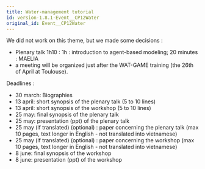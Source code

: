 ```yaml
---
title: Water-management tutorial
id: version-1.8.1-Event__CP12Water
original_id: Event__CP12Water
---
```



We did not work on this theme, but we made some decisions :
- Plenary talk 1h10 : 1h : introduction to agent-based modeling; 20 minutes : MAELIA
- a meeting will be organized just after the WAT-GAME training (the 26th of April at Toulouse).

Deadlines :
- 30 march: Biographies
- 13 april: short synopsis of the plenary talk (5 to 10 lines)
- 13 april: short synopsis of the workshop (5 to 10 lines)
- 25 may: final synopsis of the plenary talk
- 25 may: presentation (ppt) of the plenary talk
- 25 may (if translated) (optional) : paper concerning the plenary talk (max 10 pages, text longer in English - not translated into vietnamese)
- 25 may (if translated) (optional) : paper concerning the workshop (max 10 pages, text longer in English - not translated into vietnamese)
- 8 june: final synopsis of the workshop
- 8 june: presentation (ppt) of the workshop